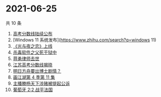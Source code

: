 # 2021-06-25

共 10 条

<!-- BEGIN -->
<!-- 最后更新时间 Fri Jun 25 2021 11:06:01 GMT+0800 (China Standard Time) -->

1. [高考分数线陆续公布](https://www.zhihu.com/search?q=高考分数线)
2. [Windows 11 系统发布](https://www.zhihu.com/search?q=windows 11)
3. [《光与夜之恋》上线](https://www.zhihu.com/search?q=光与夜之恋)
4. [杀毒软件之父死于狱中](https://www.zhihu.com/search?q=杀毒软件之父)
5. [蒋勇律师去世](https://www.zhihu.com/search?q=蒋勇)
6. [江苏高考分数线揭晓](https://www.zhihu.com/search?q=江西高考)
7. [明日方舟要出博士剧情？](https://www.zhihu.com/search?q=明日方舟)
8. [画江湖第 4 季第 11 集](https://www.zhihu.com/search?q=画江湖之不良人)
9. [主播滕杨天下涉赌被提起公诉](https://www.zhihu.com/search?q=滕杨天下)
10. [葡萄牙 2:2 战平法国](https://www.zhihu.com/search?q=葡萄牙队)

<!-- END -->
